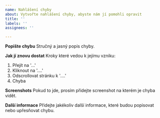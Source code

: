```yaml
---
name: Nahlášení chyby
about: Vytvořte nahlášení chyby, abyste nám jí pomohli opravit
title: ''
labels: ''
assignees: ''

---
```


**Popište chybu**
Stručný a jasný popis chyby.

**Jak jí znovu dostat**
Kroky které vedou k jejímu vzniku:
1. Přejít na '...'
2. Kliknout na '....'
3. Odscrollovat stránku k '....'
4. Chyba

**Screenshots**
Pokud to jde, prosím přidejte screenshot na kterém je chyba vidět.

**Další informace**
Přidejte jakékoliv další informace, které budou popisovat nebo upřesňovat chybu.

